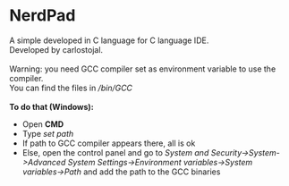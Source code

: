 # NerdPad
A simple developed in C language for C language IDE. <br>
Developed by carlostojal.<br><br>
Warning: you need GCC compiler set as environment variable to use the compiler.<br>
You can find the files in <i>/bin/GCC</i><br><br>
<b>To do that (Windows):</b><br>
<ul>
  <li>Open <b>CMD</b></li>
  <li>Type <i>set path</i></li>
  <li>If path to GCC compiler appears there, all is ok</li>
  <li>Else, open the control panel and go to <i>System and Security->System->Advanced System Settings->Environment variables->System variables->Path</i> and add the path to the GCC binaries
